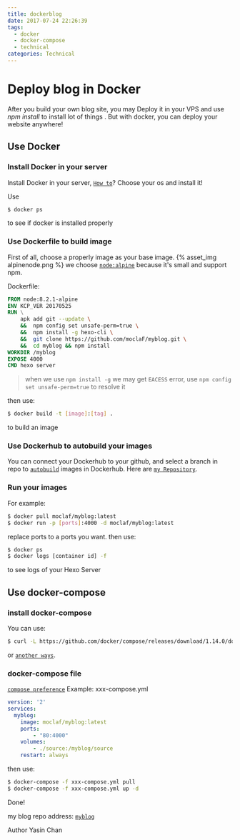 ```yaml
---
title: dockerblog
date: 2017-07-24 22:26:39
tags:
  - docker
  - docker-compose
  - technical
categories: Technical
---
```

# Deploy blog in Docker
<!-- more -->

After you build your own blog site, you may Deploy it in your VPS and use *npm install* to install lot of things . But with docker, you can deploy your website anywhere!

## Use Docker

### Install Docker in your server
Install Docker in your server, [``How to``](https://store.docker.com/search?offering=community&type=edition)? Choose your os and install it!

Use
```bash
$ docker ps
```
to see if docker is installed properly

### Use Dockerfile to build image
First of all, choose a properly image as your base image.
{% asset_img alpinenode.png %}
we choose [``node:alpine``](https://hub.docker.com/r/library/node/tags/) because it's small and support npm.


Dockerfile:
```Dockerfile
FROM node:8.2.1-alpine
ENV KCP_VER 20170525
RUN \
    apk add git --update \
    &&  npm config set unsafe-perm=true \
    &&  npm install -g hexo-cli \
    &&  git clone https://github.com/moclaF/myblog.git \
    &&  cd myblog && npm install
WORKDIR /myblog
EXPOSE 4000
CMD hexo server
```

> when we use ``npm install -g`` we may get ``EACESS`` error, use ``npm config set unsafe-perm=true`` to resolve it

then use:
```bash
$ docker build -t [image]:[tag] .
```
to build an image

### Use Dockerhub to autobuild your images
You can connect your Dockerhub to your github, and select a branch in repo to [``autobuild``](https://hub.docker.com/add/automated-build/library/) images in Dockerhub.
Here are [``my Repository``](https://hub.docker.com/u/moclaf/).

### Run your images
For example:
```bash
$ docker pull moclaf/myblog:latest
$ docker run -p [ports]:4000 -d moclaf/myblog:latest
```
replace ports to a ports you want.
then use:
```bash
$ docker ps
$ docker logs [container id] -f
```
to see logs of your Hexo Server

## Use docker-compose

### install docker-compose
You can use:
```bash
$ curl -L https://github.com/docker/compose/releases/download/1.14.0/docker-compose-`uname -s`-`uname -m` > /usr/local/bin/docker-compose
```
or [``another ways``](https://docs.docker.com/compose/install/).

### docker-compose file
[``compose preference``](https://docs.docker.com/compose/compose-file/)
Example: xxx-compose.yml
```yml
version: '2'
services:
  myblog:
    image: moclaf/myblog:latest
    ports:
        - "80:4000"
    volumes:
        - ./source:/myblog/source
    restart: always
```

then use:
```bash
$ docker-compose -f xxx-compose.yml pull
$ docker-compose -f xxx-compose.yml up -d
```
Done!

my blog repo address: [``myblog``](https://github.com/moclaF/myblog)


Author  Yasin Chan
